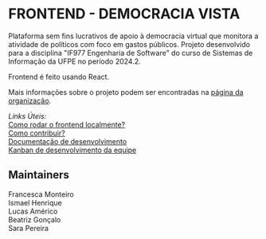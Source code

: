# FRONTEND - DEMOCRACIA VISTA
Plataforma sem fins lucrativos de apoio à democracia virtual que monitora a atividade de políticos com foco em gastos públicos. Projeto desenvolvido para a disciplina "IF977 Engenharia de Software" do curso de Sistemas de Informação da UFPE no período 2024.2.

Frontend é feito usando React.

Mais informações sobre o projeto podem ser encontradas na [página da organização](https://github.com/democraciavista).

*Links Úteis:*
\
[Como rodar o frontend localmente?](https://github.com/democraciavista/frontend/blob/main/BUILD.md)
\
[Como contribuir?](https://github.com/democraciavista/frontend/blob/main/CONTRIBUTING.md)
\
[Documentação de desenvolvimento](https://github.com/democraciavista/.github/tree/main/artifacts)
\
[Kanban de desenvolvimento da equipe](https://github.com/orgs/democraciavista/projects/1/views/1)

## Maintainers
Francesca Monteiro\
Ismael Henrique\
Lucas Américo\
Beatriz Gonçalo\
Sara Pereira
